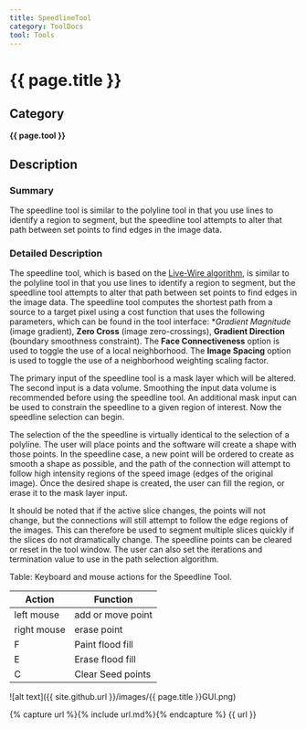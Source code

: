 ```yaml
---
title: SpeedlineTool
category: ToolDocs 
tool: Tools
---
```


# {{ page.title }} 

## Category

**{{ page.tool }}**

## Description

### Summary

The speedline tool is similar to the polyline tool in that you use lines to identify a region to segment, but the speedline tool attempts to alter that path between set points to find edges in the image data.

### Detailed Description

The speedline tool, which is based on the [Live-Wire algorithm](http://www.insight-journal.org/browse/publication/230), is similar to the polyline tool in that you use lines to identify a region to segment, but the speedline tool attempts to alter that path between set points to find edges in the image data. The speedline tool computes the shortest path from a source to a target pixel using a cost function that uses the following parameters, which can be found in the tool interface: **Gradient Magnitude* (image gradient), **Zero Cross** (image zero-crossings), **Gradient Direction** (boundary smoothness constraint). The **Face Connectiveness** option is used to toggle the use of a local neighborhood. The **Image Spacing** option is used to toggle the use of a neighborhood weighting scaling factor. 

The primary input of the speedline tool is a mask layer which will be altered. The second input is a data volume. Smoothing the input data volume is recommended before using the speedline tool. An additional mask input can be used to constrain the speedline to a given region of interest. Now the speedline selection can begin.

The selection of the the speedline is virtually identical to the selection of a polyline. The user will place points and the software will create a shape with those points. In the speedline case, a new point will be ordered to create as smooth a shape as possible, and the path of the connection will attempt to follow high intensity regions of the speed image (edges of the original image). Once the desired shape is created, the user can fill the region, or erase it to the mask layer input.

It should be noted that if the active slice changes, the points will not change, but the connections will still attempt to follow the edge regions of the images. This can therefore be used to segment multiple slices quickly if the slices do not dramatically change. The speedline points can be cleared or reset in the tool window. The user can also set the iterations and termination value to use in the path selection algorithm.

Table: Keyboard and mouse actions for the Speedline Tool.

| Action      | Function          | 
| ----------- | ----------------- |
| left mouse  | add or move point |
| right mouse | erase point       | 
| F           | Paint flood fill  |
| E           | Erase flood fill  |
| C           | Clear Seed points |

![alt text]({{ site.github.url }}/images/{{ page.title }}GUI.png)

{% capture url %}{% include url.md%}{% endcapture %}
{{ url }}
